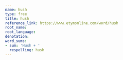 ```yaml
---
name: hush
type: free
title: hush
reference_link: https://www.etymonline.com/word/hush
root_name: 
root_language: 
denotation: 
word_sums:
- sum: 'Hush + '
  respelling: hush
---
```


